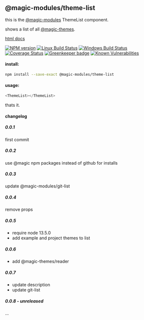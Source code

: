 ## @magic-modules/theme-list

this is the [@magic-modules](https://github.com/magic-modules/) ThemeList component.

shows a list of all [@magic-themes](https://github.com/magic-themes/).

[html docs](https://magic-modules.github.io/theme-list/)

[![NPM version][npm-image]][npm-url]
[![Linux Build Status][travis-image]][travis-url]
[![Windows Build Status][appveyor-image]][appveyor-url]
[![Coverage Status][coveralls-image]][coveralls-url]
[![Greenkeeper badge][greenkeeper-image]][greenkeeper-url]
[![Known Vulnerabilities][snyk-image]][snyk-url]

[npm-image]: https://img.shields.io/npm/v/@magic-modules/theme-list.svg
[npm-url]: https://www.npmjs.com/package/@magic-modules/theme-list
[travis-image]: https://img.shields.io/travis/com/magic-modules/theme-list/master
[travis-url]: https://travis-ci.com/magic-modules/theme-list
[appveyor-image]: https://img.shields.io/appveyor/ci/magicmodules/theme-list/master.svg
[appveyor-url]: https://ci.appveyor.com/project/magicmodules/theme-list/branch/master
[coveralls-image]: https://coveralls.io/repos/github/magic-modules/theme-list/badge.svg
[coveralls-url]: https://coveralls.io/github/magic-modules/theme-list
[greenkeeper-image]: https://badges.greenkeeper.io/magic-modules/theme-list.svg
[greenkeeper-url]: https://badges.greenkeeper.io/magic-modules/theme-list.svg
[snyk-image]: https://snyk.io/test/github/magic-modules/theme-list/badge.svg
[snyk-url]: https://snyk.io/test/github/magic-modules/theme-list

#### install:
```bash
npm install --save-exact @magic-modules/theme-list
```

#### usage:

```javascript
<ThemeList></ThemeList>
```

thats it.

#### changelog

##### 0.0.1
first commit

##### 0.0.2
use @magic npm packages instead of github for installs

##### 0.0.3
update @magic-modules/git-list

##### 0.0.4
remove props

##### 0.0.5
* require node 13.5.0
* add example and project themes to list

##### 0.0.6
* add @magic-themes/reader

##### 0.0.7
* update description
* update git-list

##### 0.0.8 - unreleased

...
